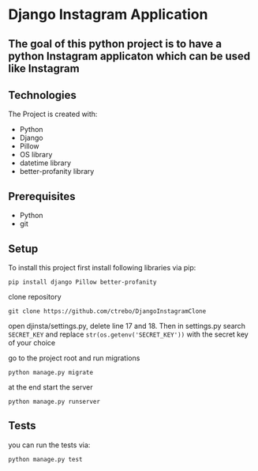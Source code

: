 # Django Instagram Application

## The goal of this python project is to have a python Instagram applicaton which can be used like Instagram

## Technologies
The Project is created with:

* Python
* Django
* Pillow
* OS library
* datetime library
* better-profanity library

## Prerequisites

* Python
* git

## Setup

To install this project first install following libraries via pip:
```
pip install django Pillow better-profanity
```

clone repository
```
git clone https://github.com/ctrebo/DjangoInstagramClone
```


open djinsta/settings.py, delete line 17 and 18. Then in settings.py search ```SECRET_KEY``` and replace ```str(os.getenv('SECRET_KEY'))``` with the secret key of your choice


go to the project root and run migrations
```
python manage.py migrate
```

at the end start the server
```
python manage.py runserver
```

## Tests
you can run the tests via:
```
python manage.py test
```
